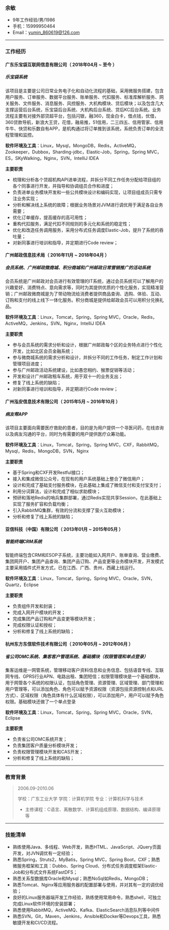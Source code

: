 ### 余敏

- 9年工作经验/男/1986																
- 手机：15999950464
- Email：yumin_860619@126.com

------

### 工作经历

#### 广东乐宝袋互联网信息有限公司（ 2018年04月 ~ 至今 ）

##### 乐宝袋系统

该项目是主要是公司日常业务电子化和自动化流程的基础，采用微服务搭建，包含用户服务、订单服务、数据平台服务、账单服务、代扣服务、标准库解析服务、网关服务、文件服务、消息服务、风控服务、大机构模块、贷后模块；以及包含几大支撑运营后台系统，乐宝袋后台系统、大机构后台系统、贷后KC后台系统。业务流程主要有对接外部贷超平台，包括闪银，融360，现金白卡，借点钱，优借，360贷款导航，新浪大王贷，花借，融易推，51信用，二三四五、信用管家、信用牛牛、快贷和乐数自有APP，是机构通过将订单推到该系统，系统负责订单的全流程管理和监控。

**软件环境及工具**：Linux，Mysql，MongoDB，Redis，ActiveMQ，Zookeeper，Dubbox，Sharding-jdbc，Elastic-Job，Spring，Spring MVC，ES，SKyWalking，Nginx，SVN，IntelliJ IDEA

**主要职责**

- 梳理和分析各个贷超机构API进单流程，并拆分不同工作任务分配给项目组的各个同事进行开发，并指导和协调组员合作和进度；
- 负责进单业务模块开发和一些公共模块设计和编码实现，让项目组成员只需专注业务实现；
- 分析和解决线上系统的故障；根据业务场景对JVM进行调优用于满足各自业务需要；
- 优化订单缓存，提高缓存的高可用性；
- 重构代扣服务，满足代扣不同规则的多元化和系统的稳定性；
- 优化和改造任务调用服务，采用分布式任务调度Elastic-Job，提升了系统的吞吐量；
- 对新同事进行培训和指导，并定期进行Code review；

#### 广州邮政信息技术局（ 2016年11月 ~ 2018年04月 ）

##### 会员系统、广州邮政微商城、积分商城和广州邮政日常营销推广的活动系统

会员系统是广州邮政对会员进行有效管理的IT系统，通过会员系统可以了解用户的兴趣爱好、消费特点、意向需求等，同时为其提供优质的个性化服务，实现精准营销；广州邮政微商城是为了带动物流给消费者提供商品查询、选购、体验、互动、订购和支付的线上线下一体化服务。积分商城是提供给邮政会员可以用积分兑换礼品。

**软件环境及工具**：Linux，Tomcat，Spring，Spring MVC，Oracle，Redis，ActiveMQ，Jenkins，SVN，Nginx，IntelliJ IDEA

**主要职责**

- 参与会员系统的需求分析和设计，根据广州邮政每个区的业务特点进行个性化开发，比如北区会员金融系统；
- 参与微商城系统的需求分析和设计，并拆分不同的工作任务，制定工作计划和管理项目进度；
- 参与广州邮政活动系统建设，比如愚您相约、猴票促销等活动；
- 开发和设计广州邮政租车系统，用于双十一的业务支出；
- 修复了线上系统的缺陷；
- 对新同事进行培训和指导，并定期进行Code review；

#### 广州泓安信息技术有限公司（ 2015年5月 ~ 2016年10月 ）

##### 病友帮APP

该项目主要面向需要医疗救助的患者，目的是为用户提供一个寻医问药，在线咨询以及病友沟通的平台，同时为有需要的用户提供医疗众筹功能。

**软件环境及工具**：Linux，Tomcat，Spring，Spring MVC，CXF，RabbitMQ，Mysql，Redis，MongoDB，SVN，Nginx

**主要职责**

- 基于Spring和CXF开发Restful接口；
- 接入和集成微信公众号，在现有的用户系统基础上整合了微信用户；
- 设计和完成了基础支付服务模块，在此基础上集成了微信支付和支付宝支付；
- 利用分词算法，设计和完成了相似求助模块；
- 预研和落地Redis的哨兵集群部署，通过Redis实现共享Session，在此基础上实现了服务扩容和负载均衡；
- 引入RabbitMQ集群，有效的分流和支撑了萤火互助模块；
- 分析和修复了线上系统的缺陷；

#### 亚信科技（中国）有限公司（ 2013年01月 ~ 2015年05月 ）

##### 智能终端CRM系统

智能终端包含CRM和ESOP子系统，主要功能如入网开户、账单查询、营业缴费、集团网开户、集团产品查询、集团产品订购、产品变更等业务模块开发，开发模式主要采用插件式开发方式，已在江西、广西、贵州，西藏上线运行。

**软件环境及工具**：Linux，Tomcat，Spring，Spring MVC，Oracle，SVN，Quartz，Eclipse

**主要职责**

- 负责组件开发和封装；
- 完成入网开户模块的开发；
- 完成集团产品订购和产品变更等模块开发；
- 完成权限认证和授权；
- 分析和修复了线上系统的缺陷；

#### 杭州东方东信软件技术有限公司（ 2010年05月 ~ 2012年06月 ）

##### 省公司OMC系统、集客客户管理系统、基础模块（权限管理和单点登录）

集客运维是一网管系统，管理移动客户资料信息和业务信息、包括语音专线、互联网专线、GPRS行业APN、电路出租、集团短信；权限管理模块是一个基础模块，用于网管各个系统的权限认证，包括角色管理、资源管理、区域管理、部门管理和用户管理等，可以添加角色、角色可以赋予资源权限（资源包括资源控制点和URL方式）、区域权限（角色具体有什么区域权限），可以添加用户，用户可以赋予角色权限。基础模块还做了一个单点登录

**软件环境及工具**：Linux，Tomcat，Spring，Spring MVC，Oracle，SVN，Eclipse

**主要职责**

- 负责省公司OMC系统开发；
- 负责集团客户质量分析模块开发；
- 负责权限管理模块开发和CAS开发；
- 分析和修复了线上系统的缺陷；

------

### 教育背景

> 2006.09-2010.06
>
> 学校：广东工业大学			学院：计算机学院			专业：计算机科学与技术
>
> * 主修课程：C语言、离散数学、计算机组成原理、数据结构、编译原理等

------

### 技能清单

- 熟练使用Java、多线程、Web开发，熟悉HTML、JavaScript、JQuery页面开发，对JVN调优有一定经验；
- 熟悉Spring，Struts2，MyBatis，Spring MVC，Spring Boot，CXF；熟悉微服务框架和工具：Dubbo、Spring Cloud、分布式任务调度框架Elastic-Job和分布式文件系统FastDFS；
- 熟悉关系型数据库Oracle和Mysql；熟悉NoSql如Redis，MongoDB；
- 熟悉Tomcat、Nginx等应用服务器的配置部署与使用，并对其有一定的调优经验；
- 良好的Linux服务器端开发工作经验，熟练使用常用命令，熟悉shell，可独立完成Linux软件环境的安装部署；
- 熟悉使用RabbitMQ，ActiveMQ、Kafka、ElasticSearch消息队列等中间件
- 熟悉SVN，Git，Maven，Jenkins，Ansible和Docker等Devops工具，熟悉敏捷开发和CI/CD流程。